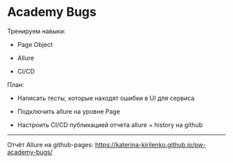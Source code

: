 # Academy Bugs

Тренируем навыки:

- Page Object

- Allure

- CI/CD

План:

- Написать тесты, которые находят ошибки в UI для сервиса

- Подключить allure на уровне Page

- Настроить CI/CD публикацией отчета allure + history на github

--------------------

Отчёт Allure на github-pages:
https://katerina-kirilenko.github.io/pw-academy-bugs/
